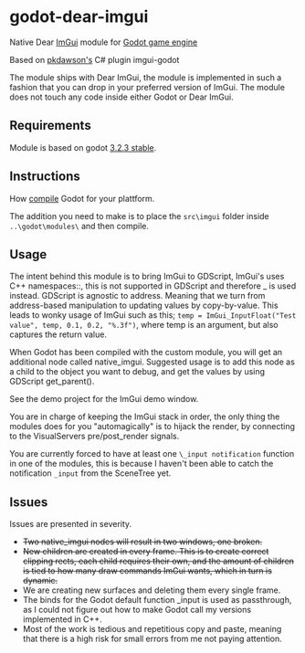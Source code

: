 # godot-dear-imgui
Native Dear [ImGui](https://github.com/ocornut/imgui) module for [Godot game engine](https://godotengine.org/)

Based on [pkdawson's](https://github.com/pkdawson/imgui-godot) C# plugin imgui-godot

The module ships with Dear ImGui, the module is implemented in such a fashion that you can drop in your preferred version of ImGui. The module does not touch any code inside either Godot or Dear ImGui. 

## Requirements 
Module is based on godot [3.2.3 stable](https://github.com/godotengine/godot/tree/3.2.3-stable).

## Instructions

How [compile](https://docs.godotengine.org/en/stable/development/compiling/index.html) Godot for your plattform. 

The addition you need to make is to place the ```src\imgui``` folder inside ```..\godot\modules\``` and then compile.

## Usage
The intent behind this module is to bring ImGui to GDScript, ImGui's uses C++ namespaces::, this is not supported in GDScript and therefore _ is used instead. GDScript is agnostic to address. Meaning that we turn from address-based manipulation to updating values by copy-by-value. 
This leads to wonky usage of ImGui such as this; ```temp = ImGui_InputFloat("Test value", temp, 0.1, 0.2, "%.3f")```, where temp is an argument, but also captures the return value. 

When Godot has been compiled with the custom module, you will get an additional node called native_imgui. Suggested usage is to add this node as a child to the object you want to debug, and get the values by using GDScript get_parent().

See the demo project for the ImGui demo window. 

You are in charge of keeping the ImGui stack in order, the only thing the modules does for you "automagically" is to hijack the render, by connecting to the VisualServers pre/post_render signals. 

You are currently forced to have at least one ```\_input notification``` function in one of the modules, this is because I haven't been able to catch the notification ```_input``` from the SceneTree yet. 


## Issues
Issues are presented in severity.
* ~~Two native_imgui nodes will result in two windows, one broken.~~
* ~~New children are created in every frame. This is to create correct clipping rects, each child requires their own, and the amount of children is tied to how many draw commands ImGui wants, which in turn is dynamic.~~
* We are creating new surfaces and deleting them every single frame. 
* The binds for the Godot default function _input is used as passthrough, as I could not figure out how to make Godot call my versions implemented in C++. 
* Most of the work is tedious and repetitious copy and paste, meaning that there is a high risk for small errors from me not paying attention.


